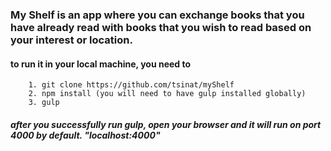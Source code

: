 ### My Shelf is an app where you can exchange books that you have already read with books that you wish to read based on your interest or location.

#### to run it in your local machine, you need to
        1. git clone https://github.com/tsinat/myShelf
        2. npm install (you will need to have gulp installed globally)
        3. gulp

##### after you successfully run gulp, open your browser and it will run on port 4000 by default.  "localhost:4000"
